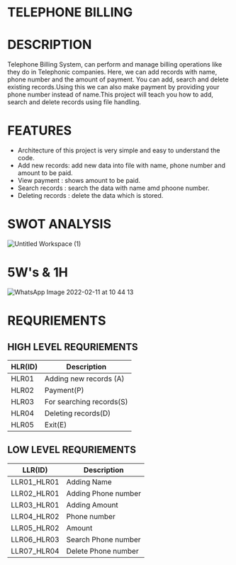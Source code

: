 # TELEPHONE BILLING

# DESCRIPTION

Telephone Billing System, can perform and manage billing operations like they do in Telephonic companies. Here, we can add records with name, phone number and the amount of payment. You can add, search and delete existing records.Using this we can also make payment by providing your phone number instead of name.This project will teach you how to add, search and delete records using file handling.


# FEATURES

* Architecture of this project is very simple and easy to understand the code.
* Add new records: add new data into file with name, phone number and amount to be paid. 
* View payment : shows amount to be paid.
* Search records : search the data with name amd phoone number.
* Deleting records : delete the data which is stored. 


# SWOT ANALYSIS

![Untitled Workspace (1)](https://user-images.githubusercontent.com/82401251/152638461-80c5c1e7-211c-404a-b6ab-d468a7897d5f.jpg)


# 5W's & 1H
![WhatsApp Image 2022-02-11 at 10 44 13](https://user-images.githubusercontent.com/77672209/153552697-2117870e-fc1b-4f4b-b1e6-c03aafe5aa14.jpeg)



# REQURIEMENTS

## HIGH LEVEL REQURIEMENTS

|HLR(ID)| Description|
---  | --- |
|HLR01| Adding new records (A)|
|HLR02|  Payment(P)|
|HLR03|  For searching records(S)|
|HLR04|  Deleting records(D)|
|HLR05|  Exit(E)|


## LOW LEVEL REQURIEMENTS

|LLR(ID)| Description|
---  | --- |
|LLR01_HLR01|Adding Name|
|LLR02_HLR01|Adding Phone number|
|LLR03_HLR01|Adding Amount|
|LLR04_HLR02| Phone number|
|LLR05_HLR02| Amount|
|LLR06_HLR03|Search Phone number|
|LLR07_HLR04|Delete Phone number|
